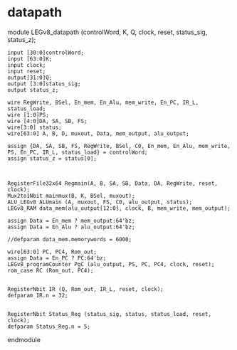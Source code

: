 # datapath

module LEGv8_datapath (controlWord, K, Q, clock, reset, status_sig, status_z);

	input [30:0]controlWord;
	input [63:0]K;
	input clock;
	input reset;
	output[31:0]Q;
	output [3:0]status_sig;
	output status_z;
	
	wire RegWrite, BSel, En_mem, En_Alu, mem_write, En_PC, IR_L, status_load;
	wire [1:0]PS;
	wire [4:0]DA, SA, SB, FS;
	wire[3:0] status;
	wire[63:0] A, B, D, muxout, Data, mem_output, alu_output;
	
	assign {DA, SA, SB, FS, RegWrite, BSel, C0, En_mem, En_Alu, mem_write, PS, En_PC, IR_L, status_load} = controlWord;
	assign status_z = status[0];

	
	
	RegisterFile32x64 Regmain(A, B, SA, SB, Data, DA, RegWrite, reset, clock);
	Mux2to1Nbit mainmux(B, K, BSel, muxout);
	ALU_LEGv8 ALUmain (A, muxout, FS, C0, alu_output, status);
	LEGv8_RAM data_mem(alu_output[12:0], clock, B, mem_write, mem_output);
	
	assign Data = En_mem ? mem_output:64'bz;
	assign Data = En_Alu ? alu_output:64'bz;
	
	//defparam data_mem.memorywords = 6000;
	
	wire[63:0] PC, PC4, Rom_out;
	assign Data = En_PC ? PC:64'bz;
	LEGv8_programCounter PgC (alu_output, PS, PC, PC4, clock, reset);
	rom_case RC (Rom_out, PC4);
	
	
	RegisterNbit IR (Q, Rom_out, IR_L, reset, clock);
	defparam IR.n = 32;
	
	
	RegisterNbit Status_Reg (status_sig, status, status_load, reset, clock);
	defparam Status_Reg.n = 5;
	

endmodule
